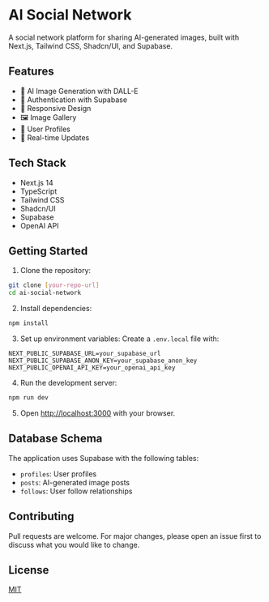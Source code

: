 # AI Social Network

A social network platform for sharing AI-generated images, built with Next.js, Tailwind CSS, Shadcn/UI, and Supabase.

## Features

- 🎨 AI Image Generation with DALL-E
- 🔐 Authentication with Supabase
- 📱 Responsive Design
- 🖼️ Image Gallery
- 👤 User Profiles
- 🔄 Real-time Updates

## Tech Stack

- Next.js 14
- TypeScript
- Tailwind CSS
- Shadcn/UI
- Supabase
- OpenAI API

## Getting Started

1. Clone the repository:

```bash
git clone [your-repo-url]
cd ai-social-network
```

2. Install dependencies:

```bash
npm install
```

3. Set up environment variables:
Create a `.env.local` file with:
```
NEXT_PUBLIC_SUPABASE_URL=your_supabase_url
NEXT_PUBLIC_SUPABASE_ANON_KEY=your_supabase_anon_key
NEXT_PUBLIC_OPENAI_API_KEY=your_openai_api_key
```

4. Run the development server:

```bash
npm run dev
```

5. Open [http://localhost:3000](http://localhost:3000) with your browser.

## Database Schema

The application uses Supabase with the following tables:

- `profiles`: User profiles
- `posts`: AI-generated image posts
- `follows`: User follow relationships

## Contributing

Pull requests are welcome. For major changes, please open an issue first to discuss what you would like to change.

## License

[MIT](https://choosealicense.com/licenses/mit/)
